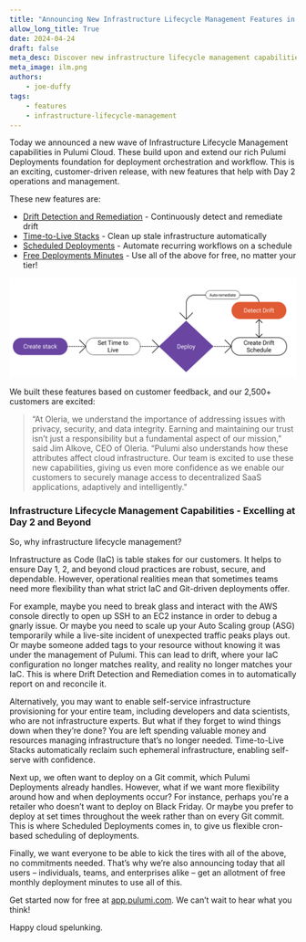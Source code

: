 ```yaml
---
title: "Announcing New Infrastructure Lifecycle Management Features in Pulumi Cloud"
allow_long_title: True
date: 2024-04-24
draft: false
meta_desc: Discover new infrastructure lifecycle management capabilities in Pulumi Cloud, including Drift Detection, Time-to-Live Stacks, and more.
meta_image: ilm.png
authors:
    - joe-duffy
tags:
    - features
    - infrastructure-lifecycle-management
---
```


Today we announced a new wave of Infrastructure Lifecycle Management capabilities in Pulumi Cloud. These build upon and extend our rich Pulumi Deployments foundation for deployment orchestration and workflow. This is an exciting, customer-driven release, with new features that help with Day 2 operations and management.

These new features are:

- [Drift Detection and Remediation](/blog/drift-detection) - Continuously detect and remediate drift
- [Time-to-Live Stacks](/blog/ttl) - Clean up stale infrastructure automatically
- [Scheduled Deployments](/blog/scheduled-deployments) - Automate recurring workflows on a schedule
- [Free Deployments Minutes](/blog/deploy-minutes-included) - Use all of the above for free, no matter your tier!

![Diagram of how they fit together](ilm-diagram.png)

We built these features based on customer feedback, and our 2,500+ customers are excited:

> “At Oleria, we understand the importance of addressing issues with privacy, security, and data integrity. Earning and maintaining our trust isn’t just a responsibility but a fundamental aspect of our mission," said Jim Alkove, CEO of Oleria.  “Pulumi also understands how these attributes affect cloud infrastructure. Our team is excited to use these new capabilities, giving us even more confidence as we enable our customers to securely manage access to decentralized SaaS applications, adaptively and intelligently."

### Infrastructure Lifecycle Management Capabilities - Excelling at Day 2 and Beyond

So, why infrastructure lifecycle management?

Infrastructure as Code (IaC) is table stakes for our customers. It helps to ensure Day 1, 2, and beyond cloud practices are robust, secure, and dependable. However, operational realities mean that sometimes teams need more flexibility than what strict IaC and Git-driven deployments offer.

For example, maybe you need to break glass and interact with the AWS console directly to open up SSH to an EC2 instance in order to debug a gnarly issue. Or maybe you need to scale up your Auto Scaling group (ASG) temporarily while a live-site incident of unexpected traffic peaks plays out. Or maybe someone added tags to your resource without knowing it was under the management of Pulumi. This can lead to drift, where your IaC configuration no longer matches reality, and reality no longer matches your IaC. This is where Drift Detection and Remediation comes in to automatically report on and reconcile it.

Alternatively, you may want to enable self-service infrastructure provisioning for your entire team, including developers and data scientists, who are not infrastructure experts. But what if they forget to wind things down when they’re done? You are left spending valuable money and resources managing infrastructure that’s no longer needed. Time-to-Live Stacks automatically reclaim such ephemeral infrastructure, enabling self-serve with confidence.

Next up, we often want to deploy on a Git commit, which Pulumi Deployments already handles. However, what if we want more flexibility around how and when deployments occur? For instance, perhaps you're a retailer who doesn’t want to deploy on Black Friday. Or maybe you prefer to deploy at set times throughout the week rather than on every Git commit. This is where Scheduled Deployments comes in, to give us flexible cron-based scheduling of deployments.

Finally, we want everyone to be able to kick the tires with all of the above, no commitments needed. That’s why we’re also announcing today that all users – individuals, teams, and enterprises alike – get an allotment of free monthly deployment minutes to use all of this.

Get started now for free at [app.pulumi.com](https://app.pulumi.com). We can’t wait to hear what you think!

Happy cloud spelunking.
